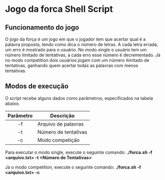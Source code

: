 # Jogo da forca Shell Script

## Funcionamento do jogo

O jogo da força é um jogo em que o jogador tem que acertar qual é a palavra proposta, tendo como dica o número de letras. A cada letra errada, um erro é mostrado para o usuário. No modo single o usuário tem um número limitado de tentativas, a cada erro esse número é decrementado. Já no modo competition dois usuários jogam com um número ilimitado de tentativas, ganhando quem acertar todas as palavras com menos tentativas.

## Modos de execução

O script recebe alguns dados como parâmetros, especificados na tabela abaixo.

Parâmetro | Descrição
:---------: | ------
-f        | Arquivo de palavras
-t        | Número de tentativas
-c        | Modo competição

Para executar o modo single, execute o seguinte comando: **./forca.sh -f <arquivo.txt> -t <Número de Tentativas>**

Já o modo competition, execute o seguinte comando: **./forca.sh -f <arquivo.txt> -c**
